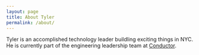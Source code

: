```yaml
---
layout: page
title: About Tyler
permalink: /about/
---
```


<p>Tyler is an accomplished technology leader buildling exciting things in NYC. He is currently part of the engineering leadership team at 
<a href="http://conductor.com" target="_blank">Conductor</a>.
</p>
